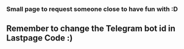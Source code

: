 ### Small page to request someone close to have fun with :D
## Remember to change the Telegram bot id in Lastpage Code :)
